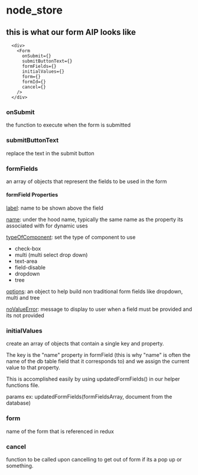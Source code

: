 # node_store


## this is what our form AIP looks like
      <div>
        <Form
          onSubmit={}
          submitButtonText={}
          formFields={} 
          initialValues={}
          form={}
          formId={}
          cancel={}
        />
      </div>

### onSubmit
 the function to execute when the form is submitted

### submitButtonText
 replace the text in the submit button

### formFields
 an array of objects that represent the fields to be used in the form 

 #### formField Properties
 <u>label</u>: name to be shown above the field

 <u>name</u>: under the hood name, typically the same name as the property its associated with for dynamic uses

 <u>typeOfComponent</u>: set the type of component to use
   - check-box
   - multi (multi select drop down)
   - text-area
   - field-disable
   - dropdown
   - tree

 <u>options</u>: an object to help build non traditional form fields like dropdown, multi and tree

 <u>noValueError</u>: message to display to user when a  field must be provided and its not provided

### initialValues
 create an array of objects that contain a single key and property. 

 The key is the "name" property in formField (this is why "name" is often the name of the db table field that it corresponds to) and we assign the current value to that property. 

 This is accomplished easily by using updatedFormFields() in our helper functions file.

 params ex:
 updatedFormFields(formFieldsArray, document from the database)

### form
 name of the form that is referenced in redux

### cancel
 function to be called upon cancelling to get out of form if its a pop up or something.